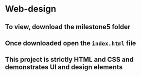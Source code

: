 # Web-design

## To view, download the milestone5 folder 

## Once downloaded open the ```index.html``` file

## This project is strictly HTML and CSS and demonstrates UI and design elements 
